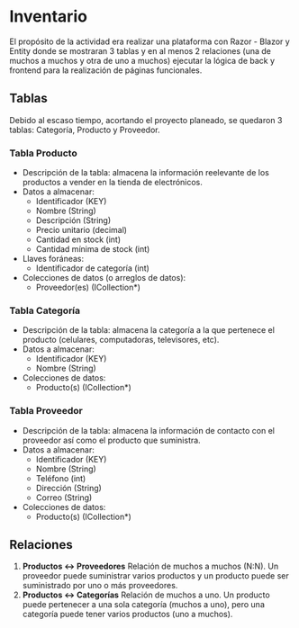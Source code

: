 # Inventario
El propósito de la actividad era realizar una plataforma con Razor - Blazor y Entity donde se mostraran 3 tablas y en al menos 2 relaciones (una de muchos a muchos y otra de uno a muchos) ejecutar la lógica de back y frontend para la realización de páginas funcionales.
## Tablas
Debido al escaso tiempo, acortando el proyecto planeado, se quedaron 3 tablas: Categoría, Producto y Proveedor.
### Tabla Producto
* Descripción de la tabla: almacena la información reelevante de los productos a vender en la tienda de electrónicos.
* Datos a almacenar:
  - Identificador (KEY)
  - Nombre (String)
  - Descripción (String)
  - Precio unitario (decimal)
  - Cantidad en stock (int)
  - Cantidad mínima de stock (int)
* Llaves foráneas:
  - Identificador de categoría (int)
* Colecciones de datos (o arreglos de datos):
  - Proveedor(es) (ICollection*)
### Tabla Categoría
* Descripción de la tabla: almacena la categoría a la que pertenece el producto (celulares, computadoras, televisores, etc).
* Datos a almacenar:
  - Identificador (KEY)
  - Nombre (String)
* Colecciones de datos:
  - Producto(s) (ICollection*)
### Tabla Proveedor
* Descripción de la tabla: almacena la información de contacto con el proveedor así como el producto que suministra.
* Datos a almacenar:
  - Identificador (KEY)
  - Nombre (String)
  - Teléfono (int)
  - Dirección (String)
  - Correo (String)
* Colecciones de datos:
  - Producto(s) (ICollection*)
## Relaciones
1. **Productos <-> Proveedores** Relación de muchos a muchos (N:N). Un proveedor puede suministrar varios productos y un producto puede ser suministrado por uno o más proveedores.
2. **Productos <-> Categorías** Relación de muchos a uno. Un producto puede pertenecer a una sola categoría (muchos a uno), pero una categoría puede tener varios productos (uno a muchos).
